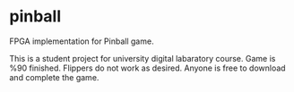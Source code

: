 # pinball
FPGA implementation for Pinball game.

This is a student project for university digital labaratory course. Game is %90 finished. Flippers do not work as desired. Anyone is free to download and complete the game.
